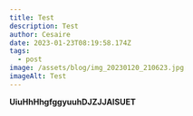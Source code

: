 ```yaml
---
title: Test
description: Test
author: Cesaire
date: 2023-01-23T08:19:58.174Z
tags:
  - post
image: /assets/blog/img_20230120_210623.jpg
imageAlt: Test
---
```

**UiuHhH﻿hgfggyuuhDJZJJAISUET**